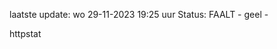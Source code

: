 laatste update: 
wo 29-11-2023 19:25   uur 
Status: FAALT - geel - 
<div class="service Y">httpstat</div>